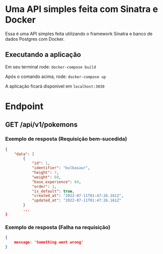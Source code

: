 # Uma API simples feita com Sinatra e Docker
Essa é uma API simples feita utilizando o framework Sinatra e banco de dados Postgres com Docker. 

## Executando a aplicação
Em seu terminal rode: `docker-compose build`

Após o comando acima, rode: `docker-compose up`

A aplicação ficará disponivel em `localhost:3030`

# Endpoint
## GET /api/v1/pokemons

### Exemplo de resposta (Requisição bem-sucedida)

```json
{
    "data": [
        {
            "id": 1,
            "identifier": "bulbasaur",
            "height": 7,
            "weight": 69,
            "base_experience": 64,
            "order": 1,
            "is_default": true,
            "created_at": "2022-07-11T01:47:26.161Z",
            "updated_at": "2022-07-11T01:47:26.161Z"
        }
        ...
}        
```

### Exemplo de resposta (Falha na requisição)

```json
{
    message: 'Something went wrong'
}
```

